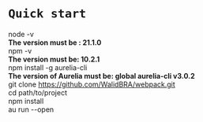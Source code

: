 # `Quick start`

node -v          <br />
**The version must be : 21.1.0**  <br />
npm -v  <br />
**The version must be: 10.2.1**  <br />
npm install -g aurelia-cli  <br />
**The version of Aurelia must be: global aurelia-cli v3.0.2** <br />
git clone https://github.com/WalidBRA/webpack.git <br />
cd path/to/project  <br />
npm install  <br />
au run --open  <br />

